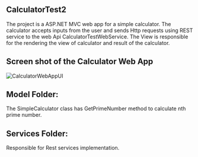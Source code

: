 ## CalculatorTest2

The project is a ASP.NET MVC web app for a simple calculator.
The calculator accepts inputs from the user and sends Http requests using REST service to the web Api CalculatorTestWebService.
The View is responsible for the rendering the view of calculator and result of the calculator.


## Screen shot of the Calculator Web App
 
 
![CalculatorWebAppUI](https://user-images.githubusercontent.com/72743679/110259368-3293b280-7f9f-11eb-9105-3d1afb91d8f7.JPG)

## Model Folder: 
The SimpleCalculator class has GetPrimeNumber method to calculate nth prime number.

## Services Folder:
Responsible for Rest services implementation.
